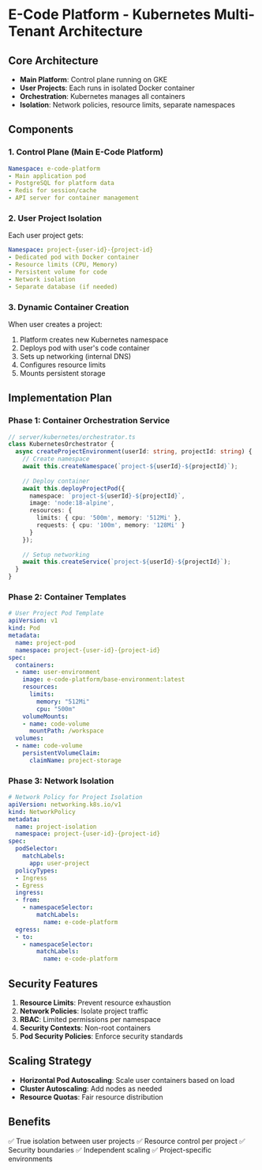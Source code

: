 # E-Code Platform - Kubernetes Multi-Tenant Architecture

## Core Architecture
- **Main Platform**: Control plane running on GKE
- **User Projects**: Each runs in isolated Docker container
- **Orchestration**: Kubernetes manages all containers
- **Isolation**: Network policies, resource limits, separate namespaces

## Components

### 1. Control Plane (Main E-Code Platform)
```yaml
Namespace: e-code-platform
- Main application pod
- PostgreSQL for platform data
- Redis for session/cache
- API server for container management
```

### 2. User Project Isolation
Each user project gets:
```yaml
Namespace: project-{user-id}-{project-id}
- Dedicated pod with Docker container
- Resource limits (CPU, Memory)
- Persistent volume for code
- Network isolation
- Separate database (if needed)
```

### 3. Dynamic Container Creation
When user creates a project:
1. Platform creates new Kubernetes namespace
2. Deploys pod with user's code container
3. Sets up networking (internal DNS)
4. Configures resource limits
5. Mounts persistent storage

## Implementation Plan

### Phase 1: Container Orchestration Service
```typescript
// server/kubernetes/orchestrator.ts
class KubernetesOrchestrator {
  async createProjectEnvironment(userId: string, projectId: string) {
    // Create namespace
    await this.createNamespace(`project-${userId}-${projectId}`);
    
    // Deploy container
    await this.deployProjectPod({
      namespace: `project-${userId}-${projectId}`,
      image: 'node:18-alpine',
      resources: {
        limits: { cpu: '500m', memory: '512Mi' },
        requests: { cpu: '100m', memory: '128Mi' }
      }
    });
    
    // Setup networking
    await this.createService(`project-${userId}-${projectId}`);
  }
}
```

### Phase 2: Container Templates
```yaml
# User Project Pod Template
apiVersion: v1
kind: Pod
metadata:
  name: project-pod
  namespace: project-{user-id}-{project-id}
spec:
  containers:
  - name: user-environment
    image: e-code-platform/base-environment:latest
    resources:
      limits:
        memory: "512Mi"
        cpu: "500m"
    volumeMounts:
    - name: code-volume
      mountPath: /workspace
  volumes:
  - name: code-volume
    persistentVolumeClaim:
      claimName: project-storage
```

### Phase 3: Network Isolation
```yaml
# Network Policy for Project Isolation
apiVersion: networking.k8s.io/v1
kind: NetworkPolicy
metadata:
  name: project-isolation
  namespace: project-{user-id}-{project-id}
spec:
  podSelector:
    matchLabels:
      app: user-project
  policyTypes:
  - Ingress
  - Egress
  ingress:
  - from:
    - namespaceSelector:
        matchLabels:
          name: e-code-platform
  egress:
  - to:
    - namespaceSelector:
        matchLabels:
          name: e-code-platform
```

## Security Features
1. **Resource Limits**: Prevent resource exhaustion
2. **Network Policies**: Isolate project traffic
3. **RBAC**: Limited permissions per namespace
4. **Security Contexts**: Non-root containers
5. **Pod Security Policies**: Enforce security standards

## Scaling Strategy
- **Horizontal Pod Autoscaling**: Scale user containers based on load
- **Cluster Autoscaling**: Add nodes as needed
- **Resource Quotas**: Fair resource distribution

## Benefits
✅ True isolation between user projects
✅ Resource control per project
✅ Security boundaries
✅ Independent scaling
✅ Project-specific environments